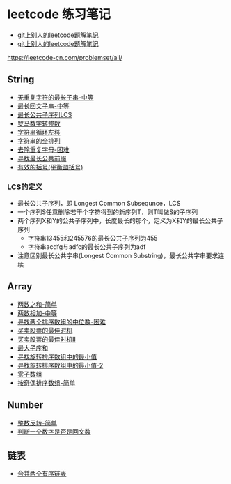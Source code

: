 # leetcode 练习笔记

- [git上别人的leetcode题解笔记](https://github.com/azl397985856/leetcode?utm_source=gold_browser_extension)
- [git上别人的leetcode题解笔记](https://github.com/DangoSky/algorithm)

https://leetcode-cn.com/problemset/all/

## String

- [无重复字符的最长子串-中等](String/longest-substring-without-repeating-characters.html)
- [最长回文子串-中等](String/longest-palindromic-substring.html)
- [最长公共子序列LCS](String/longest-common-subsequence.html)
- [罗马数字转整数](String/roman-to-integer.html)
- [字符串循环左移](String/left-rotate-string.html)
- [字符串的全排列](String/string-permutation.html)
- [去除重复字母-困难](String/remove-duplicate-letters.html)
- [寻找最长公共前缀](String/longest-common-prefix.html)
- [有效的括号(平衡圆括号)](String/valid-parentheses.html)

### LCS的定义

- 最长公共子序列，即 Longest Common Subsequnce，LCS
- 一个序列S任意删除若干个字符得到的新序列T，则T叫做S的子序列
- 两个序列X和Y的公共子序列中，长度最长的那个，定义为X和Y的最长公共子序列
  - 字符串13455和245576的最长公共子序列为455
  - 字符串acdfg与adfc的最长公共子序列为adf
- 注意区别最长公共字串(Longest Common Substring)，最长公共字串要求连续

## Array

- [两数之和-简单](Array/two-sum.html)
- [两数相加-中等](Array/add-two-numbers.html)
- [寻找两个排序数组的中位数-困难](Array/median-of-two-sorted-arrays.html)
- [买卖股票的最佳时机](Array/best-time-to-buy-and-sell-stock.html)
- [买卖股票的最佳时机II](Array/best-time-to-buy-and-sell-stock-ii.html)
- [最大子序和](Array/maximum-subarray.html)
- [寻找旋转排序数组中的最小值](Array/find-minimum-in-rotated-sorted-array.html)
- [寻找旋转排序数组中的最小值-2](Array/find-minimum-in-rotated-sorted-array-2.html)
- [零子数组](Array/zero-subarray.html)
- [按奇偶排序数组-简单](Array/sort-array-by-parity.html)

## Number

- [整数反转-简单](Number/reverse-integer.html)
- [判断一个数字是否是回文数](Number/palindrome-number.html)

## 链表

- [合并两个有序链表](LinkedList/merge-two-sorted-lists.html)
